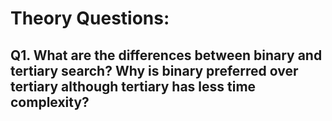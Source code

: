 # Theory Questions:

## Q1. What are the differences between binary and tertiary search? Why is binary preferred over tertiary although tertiary has less time complexity?

